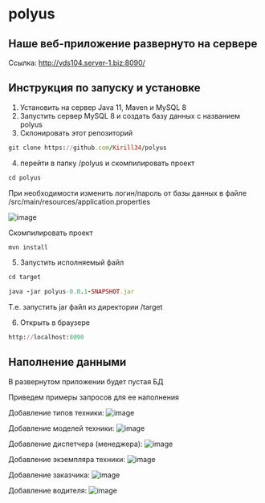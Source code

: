# polyus

## Наше веб-приложение развернуто на сервере

 Ссылка: http://vds104.server-1.biz:8090/

## Инструкция по запуску и установке

1) Установить на сервер Java 11, Maven и  MySQL 8
2)  Запустить сервер MySQL 8 и создать базу данных с названием polyus
3) Склонировать этот репозиторий
```rb
git clone https://github.com/Kirill34/polyus
```
4) перейти в папку /polyus и скомпилировать проект
```rb
cd polyus
```

При необходимости изменить логин/пароль от базы данных в файле /src/main/resources/application.properties

![image](https://user-images.githubusercontent.com/46486489/196016526-dc445156-3990-4a5f-9acc-6598d0137ea7.png)

Скомпилировать проект


```rb
mvn install
```

5) Запустить исполняемый файл

```rb
cd target
```

```rb
java -jar polyus-0.0.1-SNAPSHOT.jar
```

Т.е. запустить  jar  файл из директории /target

6) Открыть в браузере 
```rb
http://localhost:8090
```

## Наполнение данными

В развернутом приложении будет пустая БД

Приведем примеры запросов для ее наполнения

Добавление типов техники:
![image](https://user-images.githubusercontent.com/46486489/196017515-850f5c33-720f-4763-80d9-b260b6615d15.png)


Добавление моделей техники:
![image](https://user-images.githubusercontent.com/46486489/196017527-7e1329ef-103f-4a98-a8d9-50cc86970e44.png)

Добавление диспетчера (менеджера):
![image](https://user-images.githubusercontent.com/46486489/196017541-976d1361-8c18-48ae-accd-2193424b5c9d.png)

Добавление экземпляра техники:
![image](https://user-images.githubusercontent.com/46486489/196017564-01983d24-16b4-49b7-aa7b-cfbc5fc91fb4.png)

Добавление заказчика:
![image](https://user-images.githubusercontent.com/46486489/196017578-e9a866d6-5b85-4ee2-a51e-461b49359509.png)

Добавление водителя:
![image](https://user-images.githubusercontent.com/46486489/196017586-9085538e-471a-479d-84e2-1413b5760611.png)

